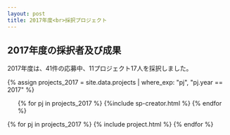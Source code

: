 ```yaml
---
layout: post
title: 2017年度<br>採択プロジェクト
---
```


<h2>2017年度の採択者及び成果</h2>
<p>2017年度は、41件の応募中、11プロジェクト17人を採択しました。</p>

{% assign projects_2017 = site.data.projects | where_exp: "pj", "pj.year == 2017" %}
<ul class="project-list">
  {% for pj in projects_2017 %}
    {%include sp-creator.html %}
  {% endfor %}
</ul>

<div class="projects flex">
  {% for pj in projects_2017 %}
    {% include project.html %}
  {% endfor %}
</div>
